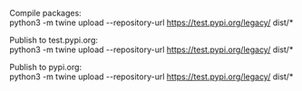 
Compile packages:  
python3 -m twine upload --repository-url https://test.pypi.org/legacy/ dist/*

Publish to test.pypi.org:  
python3 -m twine upload --repository-url https://test.pypi.org/legacy/ dist/*

Publish to pypi.org:  
python3 -m twine upload --repository-url https://test.pypi.org/legacy/ dist/*
